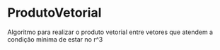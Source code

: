 # ProdutoVetorial
 Algoritmo para realizar o produto vetorial entre vetores que atendem a condição mínima de estar no r^3
